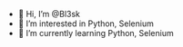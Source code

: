 - 👋 Hi, I’m @Bl3sk
- 👀 I’m interested in Python, Selenium
- 🌱 I’m currently learning Python, Selenium


<!---
Bl3sk/Bl3sk is a ✨ special ✨ repository because its `README.md` (this file) appears on your GitHub profile.
You can click the Preview link to take a look at your changes.
--->
